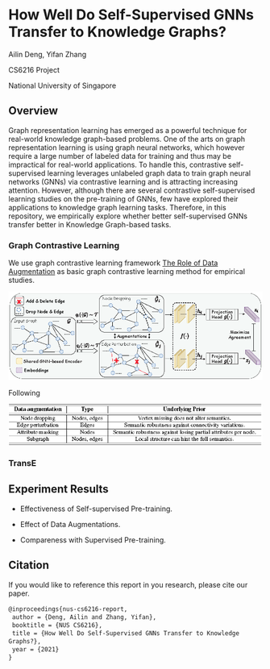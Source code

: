 # How Well Do Self-Supervised GNNs Transfer to Knowledge Graphs?

Ailin Deng, Yifan Zhang

CS6216 Project

National University of Singapore


## Overview
Graph representation learning has emerged as a powerful technique for real-world knowledge graph-based problems.  One of the arts on graph representation learning is using graph neural networks, which however require  a large number of labeled data for training and thus may be impractical for real-world applications. To handle this, contrastive self-supervised  learning leverages unlabeled graph data to train graph neural networks (GNNs) via contrastive learning and is attracting increasing attention. However, although there are several contrastive self-supervised  learning studies on the pre-training of GNNs, few have explored their applications to knowledge graph learning tasks. Therefore, in this repository, we empirically explore whether better self-supervised GNNs transfer better in Knowledge Graph-based tasks.

### Graph Contrastive Learning
We use graph contrastive learning framework [The Role of Data Augmentation](https://github.com/Shen-Lab/GraphCL) as basic graph contrastive learning method for empirical studies.

![](./Framework.png) 
 
Following 

![](./Augmentation.png)

### TransE

## Experiment Results

*  Effectiveness of Self-supervised Pre-training.

*  Effect of Data Augmentations.

*  Compareness with Supervised Pre-training.


## Citation

If you would like to reference this report in you research, please cite our paper.

```
@inproceedings{nus-cs6216-report,
 author = {Deng, Ailin and Zhang, Yifan},
 booktitle = {NUS CS6216},  
 title = {How Well Do Self-Supervised GNNs Transfer to Knowledge Graphs?}, 
 year = {2021}
}
```


